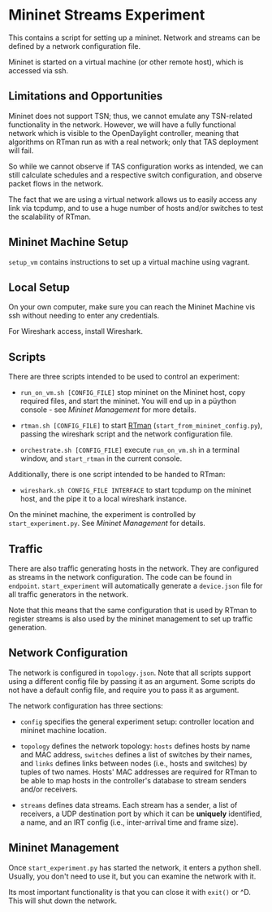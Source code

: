 Mininet Streams Experiment
==========================

This contains a script for setting up a mininet. Network and streams can be defined by
a network configuration file.

Mininet is started on a virtual machine (or other remote host), which is accessed via ssh.

Limitations and Opportunities
-----------------------------

Mininet does not support TSN; thus, we cannot emulate any TSN-related functionality in
the network. However, we will have a fully functional network which is visible to the
OpenDaylight controller, meaning that algorithms on RTman run as with a real network;
only that TAS deployment will fail.

So while we cannot observe if TAS configuration works as intended, we can still calculate
schedules and a respective switch configuration, and observe packet flows in the network.

The fact that we are using a virtual network allows us to easily access any link via tcpdump,
and to use a huge number of hosts and/or switches to test the scalability of RTman.

Mininet Machine Setup
---------------------

`setup_vm` contains instructions to set up a virtual machine using vagrant.

Local Setup
-----------

On your own computer, make sure you can reach the Mininet Machine vis ssh without needing
to enter any credentials.

For Wireshark access, install Wireshark.

Scripts
-------

There are three scripts intended to be used to control an experiment:

* `run_on_vm.sh [CONFIG_FILE]` stop mininet on the Mininet host, copy required files, and start the mininet. You will end up in a püython console - see _Mininet Management_ for more details.

* `rtman.sh [CONFIG_FILE]` to start [RTman](../rtman) (`start_from_mininet_config.py`),
passing the wireshark script and the network configuration file.

* `orchestrate.sh [CONFIG_FILE]` execute `run_on_vm.sh` in a terminal window, and `start_rtman` in the current console.

Additionally, there is one script intended to be handed to RTman:

* `wireshark.sh CONFIG_FILE INTERFACE` to start tcpdump on the mininet host, and the pipe it
to a local wireshark instance.

On the mininet machine, the experiment is controlled by `start_experiment.py`. See _Mininet Management_ for details.

Traffic
-------

There are also traffic generating hosts in the network. They are configured as streams in the network configuration. The code can be found in `endpoint`. `start_experiment` will automatically generate a `device.json` file for all traffic generators in the network.

Note that this means that the same configuration that is used by RTman to register streams is also used by the mininet management to set up traffic generation.

Network Configuration
---------------------

The network is configured in `topology.json`. Note that all scripts support
using a different config file by passing it as an argument. Some scripts
do not have a default config file, and require you to pass it as argument.

The network configuration has three sections:

* `config` specifies the general experiment setup: controller location and mininet machine location.

* `topology` defines the network topology: `hosts` defines hosts by name and MAC address, `switches` defines a list of switches by their names, and `links` defines links between nodes (i.e., hosts and switches) by tuples of two names. Hosts' MAC addresses are required for RTman to be able to map hosts in the controller's database to stream senders and/or receivers.

* `streams` defines data streams. Each stream has a sender, a list of receivers, a UDP destination port by which it can be **uniquely** identified, a name, and an IRT config (i.e., inter-arrival time and frame size).

Mininet Management
------------------

Once `start_experiment.py` has started the network, it enters a python shell. Usually, you don't need to use it, but you can examine the network with it.

Its most important functionality is that you can close it with `exit()` or ^D. This will shut down the network.
